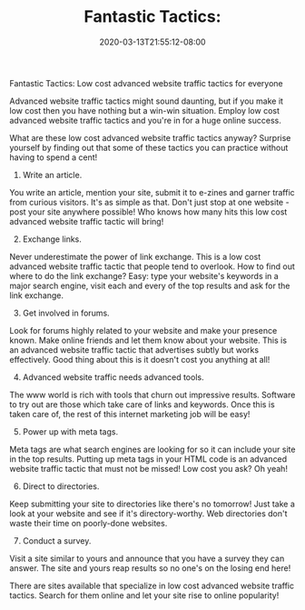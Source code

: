﻿---
title: "Fantastic Tactics:"
date: 2020-03-13T21:55:12-08:00
description: "25 articles marketing Tips for Web Success"
featured_image: "/images/25 articles marketing.jpg"
tags: ["25 articles marketing"]
---

Fantastic Tactics:
Low cost advanced website traffic tactics for everyone


Advanced website traffic tactics might sound daunting, but if you make it low cost then you have nothing but a win-win situation. Employ low cost advanced website traffic tactics and you're in for a huge online success.

What are these low cost advanced website traffic tactics anyway? Surprise yourself by finding out that some of these tactics you can practice without having to spend a cent!

1. Write an article.

You write an article, mention your site, submit it to e-zines and garner traffic from curious visitors. It's as simple as that. Don't just stop at one website - post your site anywhere possible! Who knows how many hits this low cost advanced website traffic tactic will bring!

2. Exchange links.

Never underestimate the power of link exchange. This is a low cost advanced website traffic tactic that people tend to overlook. How to find out where to do the link exchange? Easy: type your website's keywords in a major search engine, visit each and every of the top results and ask for the link exchange. 

3. Get involved in forums.

Look for forums highly related to your website and make your presence known. Make online friends and let them know about your website. This is an advanced website traffic tactic that advertises subtly but works effectively. Good thing about this is it doesn't cost you anything at all! 

4. Advanced website traffic needs advanced tools.

The www world is rich with tools that churn out impressive results. Software to try out are those which take care of links and keywords. Once this is taken care of, the rest of this internet marketing job will be easy!

5. Power up with meta tags.

Meta tags are what search engines are looking for so it can include your site in the top results. Putting up meta tags in your HTML code is an advanced website traffic tactic that must not be missed! Low cost you ask? Oh yeah!

6. Direct to directories.

Keep submitting your site to directories like there's no tomorrow! Just take a look at your website and see if it's directory-worthy. Web directories don't waste their time on poorly-done websites.

7. Conduct a survey.

Visit a site similar to yours and announce that you have a survey they can answer. The site and yours reap results so no one's on the losing end here!

There are sites available that specialize in low cost advanced website traffic tactics. Search for them online and let your site rise to online popularity!

